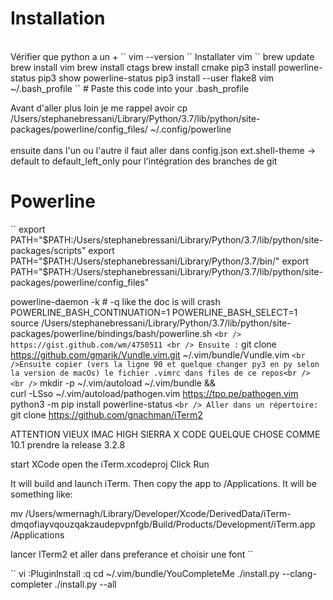 # Installation
<br />
Vérifier que python a un +
``
vim --version
``
Installater vim
``
brew update
brew install vim
brew install ctags
brew install cmake
pip3 install powerline-status
pip3 show powerline-status
pip3 install --user flake8
vim ~/.bash_profile
``
# Paste this code into your .bash_profile

Avant d'aller plus loin je me rappel avoir cp /Users/stephanebressani/Library/Python/3.7/lib/python/site-packages/powerline/config_files/  ~/.config/powerline
<br />
<br />
ensuite dans l'un ou l'autre il faut aller dans config.json ext.shell-theme -> default to default_left_only pour l'intégration des branches de git

# Powerline
``
export PATH="$PATH:/Users/stephanebressani/Library/Python/3.7/lib/python/site-packages/scripts"
export PATH="$PATH:/Users/stephanebressani/Library/Python/3.7/bin/"
export PATH="$PATH:/Users/stephanebressani/Library/Python/3.7/lib/python/site-packages/powerline/config_files"

powerline-daemon -k # -q like the doc is will crash
POWERLINE_BASH_CONTINUATION=1
POWERLINE_BASH_SELECT=1
source /Users/stephanebressani/Library/Python/3.7/lib/python/site-packages/powerline/bindings/bash/powerline.sh
``
<br />
https://gist.github.com/wm/4750511
<br />
Ensuite :
``
git clone https://github.com/gmarik/Vundle.vim.git ~/.vim/bundle/Vundle.vim
``
<br />Ensuite copier (vers la ligne 90 et quelque changer py3 en py selon la version de macOs) le fichier .vimrc dans files de ce repos<br />
<br />
``
mkdir -p ~/.vim/autoload ~/.vim/bundle && \
curl -LSso ~/.vim/autoload/pathogen.vim https://tpo.pe/pathogen.vim
python3 -m pip install powerline-status
``
<br />
Aller dans un répertoire:
``
git clone https://github.com/gnachman/iTerm2

ATTENTION VIEUX IMAC HIGH SIERRA X CODE QUELQUE CHOSE COMME 10.1 prendre la release 3.2.8

start XCode
open the iTerm.xcodeproj
Click Run

It will build and launch iTerm. Then copy the app to /Applications. It will be something like:

mv /Users/wmernagh/Library/Developer/Xcode/DerivedData/iTerm-dmqofiayvqouzqakzaudepvpnfgb/Build/Products/Development/iTerm.app /Applications

lancer ITerm2 et aller dans preferance et choisir une font
``

``
vi
:PluginInstall
:q
cd ~/.vim/bundle/YouCompleteMe
./install.py --clang-completer
./install.py --all
```

